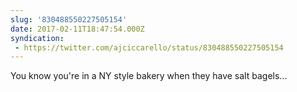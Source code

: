 ```yaml
---
slug: '830488550227505154'
date: 2017-02-11T18:47:54.000Z
syndication:
 - https://twitter.com/ajciccarello/status/830488550227505154
---
```


You know you're in a NY style bakery when they have salt bagels...

